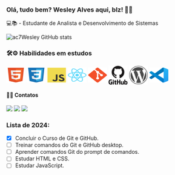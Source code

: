 ### Olá, tudo bem? Wesley Alves aqui, blz! 🤙🏾

💻📚 - Estudante de Analista e Desenvolvimento de Sistemas <br>

![ac7Wesley GitHub stats](https://github-readme-stats.vercel.app/api?username=ac7wesley&show_icons=true&theme=dracula)

### 🛠️⚙️ Habilidades em estudos

<div style="display: inline_block">
<a href="https://pt.wikipedia.org/wiki/HTML5"><img align="center" alt="ac7wesley html5" height="40" width="50" src="https://raw.githubusercontent.com/devicons/devicon/master/icons/html5/html5-original.svg"></a>
<a href="https://developer.mozilla.org/pt-BR/docs/Web/CSS"><img align="center" alt="ac7wesley CSS3" height="40" width="50" src="https://raw.githubusercontent.com/devicons/devicon/master/icons/css3/css3-original.svg"></a>
<a href="https://developer.mozilla.org/pt-BR/docs/Web/JavaScript"><img align="center" alt="ac7wesley javascript" height="40" width="50" src="https://raw.githubusercontent.com/devicons/devicon/master/icons/javascript/javascript-original.svg"></a>
<a href="https://pt.wikipedia.org/wiki/React_(JavaScript)"><img align="center" alt="ac7wesley react" height="40" width="50" src="https://raw.githubusercontent.com/devicons/devicon/master/icons/react/react-original.svg"></a>
<a href="https://git-scm.com/"><img align="center" alt="ac7wesley git" height="40" width="50" src="https://raw.githubusercontent.com/devicons/devicon/master/icons/git/git-plain.svg"></a>
<a href="https://pt.wikipedia.org/wiki/GitHub"><img align="center" alt="ac7wesley github" height="50" width="50" src="https://raw.githubusercontent.com/devicons/devicon/master/icons/github/github-original-wordmark.svg"></a>
<a href="https://codex.wordpress.org/pt-br:P%C3%A1gina_Inicial"><img align="center" alt="ac7wesley wordpress" height="50" width="50" src="https://raw.githubusercontent.com/devicons/devicon/master/icons/wordpress/wordpress-plain.svg"></a>
<a href="https://pt.wikipedia.org/wiki/Visual_Studio_Code"><img align="center" alt="ac7wesley vscode" height="40" width="50" src="https://raw.githubusercontent.com/devicons/devicon/master/icons/vscode/vscode-original.svg"></a>
</div>

#### 📱📧 Contatos

<div>
<a href="mailto:ac7wesley@gmail.com"><img src="https://img.shields.io/badge/Gmail-D14836?style=for-the-badge&logo=gmail&logoColor=white" target="_blank"></a>
<a href="https://web.whatsapp.com/send/?phone=5562996173322"><img src="https://img.shields.io/badge/WhatsApp-25D366?style=for-the-badge&logo=whatsapp&logoColor=white"></a>
<a href="https://github.com/ac7wesley"><img src="https://img.shields.io/badge/GitHub-100000?style=for-the-badge&logo=github&logoColor=white"></a>
</div>

### Lista de 2024:
- [x] Concluir o Curso de Git e GitHub.
- [ ] Treinar comandos do Git e GitHub desktop.
- [ ] Aprender comandos Git do prompt de comandos.
- [ ] Estudar HTML e CSS.
- [ ] Estudar JavaScript.
